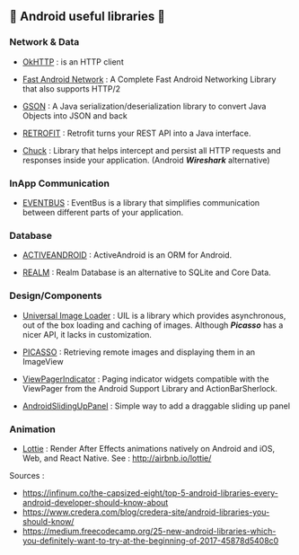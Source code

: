 ## :frog: Android useful libraries :iphone: ##

### Network & Data ###

- [OkHTTP](http://square.github.io/okhttp/) : is an HTTP client

- [Fast Android Network](https://github.com/amitshekhariitbhu/Fast-Android-Networking) :  A Complete Fast Android Networking Library that also supports HTTP/2 

- [GSON](https://github.com/google/gson) : A Java serialization/deserialization library to convert Java Objects into JSON and back

- [RETROFIT](http://square.github.io/retrofit/) : Retrofit turns your REST API into a Java interface.

- [Chuck](https://github.com/jgilfelt/chuck) : Library that helps intercept and persist all HTTP requests and responses inside your application. (Android ***Wireshark*** alternative)

### InApp Communication ###

- [EVENTBUS](http://greenrobot.github.io/EventBus/) : EventBus is a library that simplifies communication between different parts of your application.

### Database ###

- [ACTIVEANDROID](http://www.activeandroid.com/) : ActiveAndroid is an ORM for Android.

- [REALM](https://realm.io/products/realm-database/) : Realm Database is an alternative to SQLite and Core Data.

### Design/Components ###

- [Universal Image Loader](https://github.com/nostra13/Android-Universal-Image-Loader) : UIL is a library which provides asynchronous, out of the box loading and caching of images. Although ***Picasso*** has a nicer API, it lacks in customization.

- [PICASSO](http://square.github.io/picasso/) : Retrieving remote images and displaying them in an ImageView

- [ViewPagerIndicator](https://github.com/JakeWharton/ViewPagerIndicator) : Paging indicator widgets compatible with the ViewPager from the Android Support Library and ActionBarSherlock.

- [AndroidSlidingUpPanel](https://github.com/umano/AndroidSlidingUpPanel) : Simple way to add a draggable sliding up panel 

### Animation ###

- [Lottie](https://github.com/airbnb/lottie-android) : Render After Effects animations natively on Android and iOS, Web, and React Native. See : http://airbnb.io/lottie/


Sources : 

- https://infinum.co/the-capsized-eight/top-5-android-libraries-every-android-developer-should-know-about
- https://www.credera.com/blog/credera-site/android-libraries-you-should-know/
- https://medium.freecodecamp.org/25-new-android-libraries-which-you-definitely-want-to-try-at-the-beginning-of-2017-45878d5408c0
